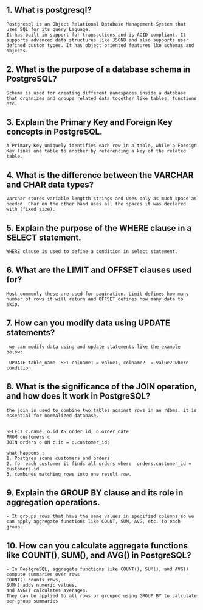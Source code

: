 ## 1. What is postgresql? 
    Postgresql is an Object Relational Database Management System that uses SQL for its query Laguage.
    It has built in support for transactions and is ACID compliant. It supports advanced data structures like JSONB and also supports user defined custom types. It has object oriented features lke schemas and objects.

## 2. What is the purpose of a database schema in PostgreSQL?
    Schema is used for creating different namespaces inside a database that organizes and groups related data together like tables, functions etc.

## 3. Explain the Primary Key and Foreign Key concepts in PostgreSQL.
    A Primary Key uniquely identifies each row in a table, while a Foreign Key links one table to another by referencing a key of the related table.

## 4. What is the difference between the VARCHAR and CHAR data types?
    Varchar stores variable lengtth strings and uses only as much space as needed. Char on the other hand uses all the spaces it was declared with (fixed size).

## 5. Explain the purpose of the WHERE clause in a SELECT statement.
    WHERE clause is used to define a condition in select statement.

## 6. What are the LIMIT and OFFSET clauses used for?
    Most commonly these are used for pagination. Limit defines how many number of rows it will return and OFFSET defines how many data to skip.

## 7. How can you modify data using UPDATE statements?
     we can modify data using and update statements like the example below: 
   `` 
   UPDATE table_name 
    SET colname1 = value1, colname2  = value2
    where condition
    ``

## 8. What is the significance of the JOIN operation, and how does it work in PostgreSQL?
    the join is used to combine two tables against rows in an rdbms. it is essential for normalized database. 

     
    SELECT c.name, o.id AS order_id, o.order_date
    FROM customers c
    JOIN orders o ON c.id = o.customer_id;
    
    what happens :
    1. Postgres scans customers and orders
    2. for each customer it finds all orders where  orders.customer_id = customers.id
    3. combines matching rows into one result row.

## 9. Explain the GROUP BY clause and its role in aggregation operations.
    - It groups rows that have the same values in specified columns so we can apply aggregate functions like COUNT, SUM, AVG, etc. to each group.

## 10. How can you calculate aggregate functions like COUNT(), SUM(), and AVG() in PostgreSQL?
    - In PostgreSQL, aggregate functions like COUNT(), SUM(), and AVG() compute summaries over rows
    COUNT() counts rows,
    SUM() adds numeric values,
    and AVG() calculates averages.
    They can be applied to all rows or grouped using GROUP BY to calculate per-group summaries
